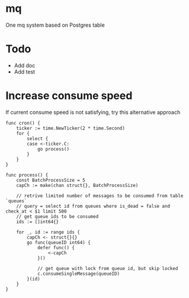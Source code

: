 # mq

One mq system based on Postgres table

# Todo

- Add doc
- Add test

# Increase consume speed

If current consume speed is not satisfying, try this alternative approach

```
func cron() {
	ticker := time.NewTicker(2 * time.Second)
	for {
		select {
		case <-ticker.C:
			go process()
		}
	}
}

func process() {
    const BatchProcessSize = 5
	capCh := make(chan struct{}, BatchProcessSize)

    // retrive limited number of messages to be consumed from table `queues`
    // query = select id from queues where is_dead = false and check_at < $1 limit 500
    // get queue ids to be consumed
    ids := []int64{}

	for _, id := range ids {
		capCh <- struct{}{}
		go func(queueID int64) {
			defer func() {
				<-capCh
			}()

            // get queue with lock from queue id, but skip locked
			c.consumeSingleMessage(queueID)
		}(id)
	}
}
```
